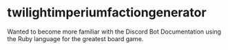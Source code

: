 # twilightimperiumfactiongenerator

Wanted to become more familiar with the Discord Bot Documentation using the Ruby language for the greatest board game.
